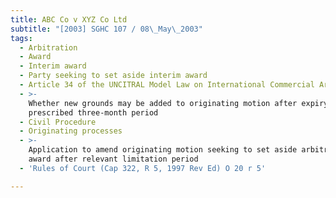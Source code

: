 ```yaml
---
title: ABC Co v XYZ Co Ltd
subtitle: "[2003] SGHC 107 / 08\_May\_2003"
tags:
  - Arbitration
  - Award
  - Interim award
  - Party seeking to set aside interim award
  - Article 34 of the UNCITRAL Model Law on International Commercial Arbitration
  - >-
    Whether new grounds may be added to originating motion after expiry of
    prescribed three-month period
  - Civil Procedure
  - Originating processes
  - >-
    Application to amend originating motion seeking to set aside arbitration
    award after relevant limitation period
  - 'Rules of Court (Cap 322, R 5, 1997 Rev Ed) O 20 r 5'

---
```


